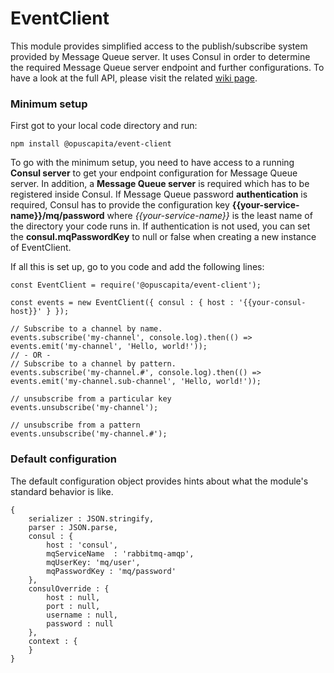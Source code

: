 # EventClient

This module provides simplified access to the publish/subscribe system provided by Message Queue server. It uses Consul in order to determine the required Message Queue server endpoint and further configurations. To have a look at the full API, please visit the related [wiki page](https://github.com/OpusCapita/event-client/wiki).

### Minimum setup
First got to your local code directory and run:
```
npm install @opuscapita/event-client
```
To go with the minimum setup, you need to have access to a running **Consul server** to get your endpoint configuration for Message Queue server. In addition, a **Message Queue server** is required which has to be registered inside Consul. If Message Queue password **authentication** is required, Consul has to provide the configuration key **{{your-service-name}}/mq/password** where *{{your-service-name}}* is the least name of the directory your code runs in. If authentication is not used, you can set the **consul.mqPasswordKey** to null or false when creating a new instance of EventClient.

If all this is set up, go to you code and add the following lines:

```JS
const EventClient = require('@opuscapita/event-client');

const events = new EventClient({ consul : { host : '{{your-consul-host}}' } });

// Subscribe to a channel by name.
events.subscribe('my-channel', console.log).then(() => events.emit('my-channel', 'Hello, world!'));
// - OR -
// Subscribe to a channel by pattern.
events.subscribe('my-channel.#', console.log).then(() => events.emit('my-channel.sub-channel', 'Hello, world!'));

// unsubscribe from a particular key
events.unsubscribe('my-channel');

// unsubscribe from a pattern
events.unsubscribe('my-channel.#');
```

### Default configuration

The default configuration object provides hints about what the module's standard behavior is like.

```JS
{
    serializer : JSON.stringify,
    parser : JSON.parse,
    consul : {
        host : 'consul',
        mqServiceName  : 'rabbitmq-amqp',
        mqUserKey: 'mq/user',
        mqPasswordKey : 'mq/password'
    },
    consulOverride : {
        host : null,
        port : null,
        username : null,
        password : null
    },
    context : {
    }
}
```
